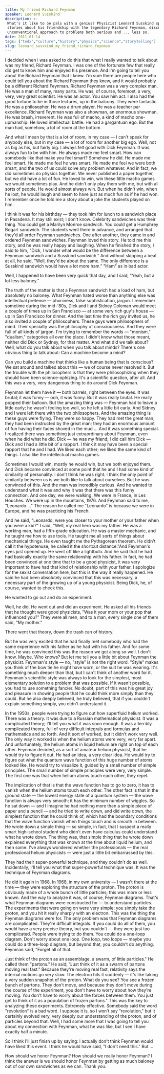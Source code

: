 ```yaml
---
title: My friend Richard Feynman
speaker: Leonard Susskind
description: >-
 What's it like to be pals with a genius? Physicist Leonard Susskind spins a few
 stories about his friendship with the legendary Richard Feynman, discussing his
 unconventional approach to problems both serious and ... less so.
date: 2011-01-14
tags: ["tedx","culture","history","physics","science","storytelling"]
slug: leonard_susskind_my_friend_richard_feynman
---
```


I decided when I was asked to do this that what I really wanted to talk about was my
friend, Richard Feynman. I was one of the fortunate few that really did get to know him
and enjoyed his presence. And I'm going to tell you about the Richard Feynman that I knew.
I'm sure there are people here who could tell you about the Richard Feynman they knew, and
it would probably be a different Richard Feynman. Richard Feynman was a very complex man.
He was a man of many, many parts. He was, of course, foremost, a very, very, very great
scientist. He was an actor. You saw him act. I also had the good fortune to be in those
lectures, up in the balcony. They were fantastic. He was a philosopher. He was a drum
player. He was a teacher par excellence. Richard Feynman was also a showman, an enormous
showman. He was brash, irreverent. He was full of macho, a kind of macho one-upmanship. He
loved intellectual battle. He had a gargantuan ego. But the man had, somehow, a lot of
room at the bottom.

And what I mean by that is a lot of room, in my case — I can't speak for anybody else, but
in my case — a lot of room for another big ego. Well, not as big as his, but fairly big. I
always felt good with Dick Feynman. It was always fun to be with him. He always made me
feel smart. How can somebody like that make you feel smart? Somehow he did. He made me
feel smart. He made me feel he was smart. He made me feel we were both smart, and the two
of us could solve any problem whatever. And in fact, we did sometimes do physics together.
We never published a paper together, but we did have a lot of fun. He loved to win, win
these little macho games we would sometimes play. And he didn't only play them with me,
but with all sorts of people. He would almost always win. But when he didn't win, when he
lost, he would laugh and seem to have just as much fun as if he had won. I remember once he
told me a story about a joke the students played on him.

I think it was for his birthday — they took him for lunch to a sandwich place in Pasadena.
It may still exist; I don't know. Celebrity sandwiches was their thing. You could get a
Marilyn Monroe sandwich. You could get a Humphrey Bogart sandwich. The students went there
in advance, and arranged that they'd all order Feynman sandwiches. One after another, they
came in and ordered Feynman sandwiches. Feynman loved this story. He told me this story,
and he was really happy and laughing. When he finished the story, I said to him, "Dick, I
wonder what would be the difference between a Feynman sandwich and a Susskind sandwich."
And without skipping a beat at all, he said, "Well, they'd be about the same. The only
difference is a Susskind sandwich would have a lot more ham." "Ham" as in bad
actor.

Well, I happened to have been very quick that day, and I said, "Yeah, but a lot less
baloney."

The truth of the matter is that a Feynman sandwich had a load of ham, but absolutely no
baloney. What Feynman hated worse than anything else was intellectual pretense —
phoniness, false sophistication, jargon. I remember sometime during the mid-'80s, Dick and
I and Sidney Coleman would meet a couple of times up in San Francisco — at some very rich
guy's house — up in San Francisco for dinner. And the last time the rich guy invited us,
he also invited a couple of philosophers. These guys were philosophers of mind. Their
specialty was the philosophy of consciousness. And they were full of all kinds of jargon.
I'm trying to remember the words — "monism," "dualism," categories all over the place. I
didn't know what those meant, neither did Dick or Sydney, for that matter. And what did we
talk about? Well, what do you talk about when you talk about minds? There's one obvious
thing to talk about: Can a machine become a mind?

Can you build a machine that thinks like a human being that is conscious? We sat around
and talked about this — we of course never resolved it. But the trouble with the
philosophers is that they were philosophizing when they should have been science-ophizing.
It's a scientific question, after all. And this was a very, very dangerous thing to do
around Dick Feynman.

Feynman let them have it — both barrels, right between the eyes. It was brutal; it was
funny — ooh, it was funny. But it was really brutal. He really popped their balloon. But
the amazing thing was — Feynman had to leave a little early; he wasn't feeling too well,
so he left a little bit early. And Sidney and I were left there with the two philosophers.
And the amazing thing is these guys were flying. They were so happy. They had met the
great man; they had been instructed by the great man; they had an enormous amount of fun
having their faces shoved in the mud ... And it was something special. I realized there
was something just extraordinary about Feynman, even when he did what he did. Dick — he was
my friend; I did call him Dick — Dick and I had a little bit of a rapport. I think it may
have been a special rapport that he and I had. We liked each other; we liked the same kind
of things. I also like the intellectual macho games.

Sometimes I would win, mostly he would win, but we both enjoyed them. And Dick became
convinced at some point that he and I had some kind of similarity of personality. I don't
think he was right. I think the only point of similarity between us is we both like to
talk about ourselves. But he was convinced of this. And the man was incredibly curious.
And he wanted to understand what it was and why it was that there was this funny
connection. And one day, we were walking. We were in France, in Les Houches. We were up in
the mountains, 1976. And Feynman said to me, "Leonardo ..." The reason he called me
"Leonardo" is because we were in Europe, and he was practicing his French.

And he said, "Leonardo, were you closer to your mother or your father when you were a
kid?" I said, "Well, my real hero was my father. He was a working man, had a fifth-grade
education. He was a master mechanic, and he taught me how to use tools. He taught me all
sorts of things about mechanical things. He even taught me the Pythagorean theorem. He
didn't call it the hypotenuse, he called it the shortcut distance."And Feynman's eyes just
opened up. He went off like a lightbulb. And he said that he had had basically exactly the
same relationship with his father. In fact, he had been convinced at one time that to be a
good physicist, it was very important to have had that kind of relationship with your
father. I apologize for the sexist conversation here, but this is the way it really
happened. He said he had been absolutely convinced that this was necessary, a necessary
part of the growing up of a young physicist. Being Dick, he, of course, wanted to check
this.

He wanted to go out and do an experiment.

Well, he did. He went out and did an experiment. He asked all his friends that he thought
were good physicists, "Was it your mom or your pop that influenced you?" They were all
men, and to a man, every single one of them said, "My mother."

There went that theory, down the trash can of history.

But he was very excited that he had finally met somebody who had the same experience with
his father as he had with his father. And for some time, he was convinced this was the
reason we got along so well. I don't know. Maybe. Who knows? But let me tell you a little
bit about Feynman the physicist. Feynman's style — no, "style" is not the right word.
"Style" makes you think of the bow tie he might have worn, or the suit he was wearing.
It's something much deeper than that, but I can't think of another word for it. Feynman's
scientific style was always to look for the simplest, most elementary solution to a
problem that was possible. If it wasn't possible, you had to use something fancier. No
doubt, part of this was his great joy and pleasure in showing people that he could think
more simply than they could. But he also deeply believed, he truly believed, that if you
couldn't explain something simply, you didn't understand it.

In the 1950s, people were trying to figure out how superfluid helium worked. There was a
theory. It was due to a Russian mathematical physicist. It was a complicated theory; I'll
tell you what it was soon enough. It was a terribly complicated theory, full of very
difficult integrals and formulas and mathematics and so forth. And it sort of worked, but
it didn't work very well. The only way it worked is when the helium atoms were very, very
far apart. And unfortunately, the helium atoms in liquid helium are right on top of each
other. Feynman decided, as a sort of amateur helium physicist, that he would try to figure
it out. He had an idea, a very clear idea. He would try to figure out what the quantum
wave function of this huge number of atoms looked like. He would try to visualize it,
guided by a small number of simple principles. The small number of simple principles were
very, very simple. The first one was that when helium atoms touch each other, they
repel.

The implication of that is that the wave function has to go to zero, it has to vanish when
the helium atoms touch each other. The other fact is that in the ground state — the lowest
energy state of a quantum system — the wave function is always very smooth; it has the
minimum number of wiggles. So he sat down — and I imagine he had nothing more than a simple
piece of paper and a pencil — and he tried to write down, and did write down, the simplest
function that he could think of, which had the boundary conditions that the wave function
vanish when things touch and is smooth in between. He wrote down a simple thing — so
simple, in fact, that I suspect a really smart high-school student who didn't even have
calculus could understand what he wrote down. The thing was, that simple thing that he
wrote down explained everything that was known at the time about liquid helium, and then
some. I've always wondered whether the professionals — the real professional helium
physicists — were just a little bit embarrassed by this.

They had their super-powerful technique, and they couldn't do as well. Incidentally, I'll
tell you what that super-powerful technique was. It was the technique of Feynman
diagrams.

He did it again in 1968. In 1968, in my own university — I wasn't there at the time — they
were exploring the structure of the proton. The proton is obviously made of a whole bunch
of little particles; this was more or less known. And the way to analyze it was, of
course, Feynman diagrams. That's what Feynman diagrams were constructed for — to
understand particles. The experiments that were going on were very simple: you simply take
the proton, and you hit it really sharply with an electron. This was the thing the Feynman
diagrams were for. The only problem was that Feynman diagrams are complicated. They're
difficult integrals. If you could do all of them, you would have a very precise theory,
but you couldn't — they were just too complicated. People were trying to do them. You
could do a one-loop diagram. Don't worry about one loop. One loop, two loops — maybe you
could do a three-loop diagram, but beyond that, you couldn't do anything. Feynman said,
"Forget all of that.

Just think of the proton as an assemblage, a swarm, of little particles." He called them
"partons." He said, "Just think of it as a swarm of partons moving real fast." Because
they're moving real fast, relativity says the internal motions go very slow. The electron
hits it suddenly — it's like taking a very sudden snapshot of the proton. What do you see?
You see a frozen bunch of partons. They don't move, and because they don't move during the
course of the experiment, you don't have to worry about how they're moving. You don't have
to worry about the forces between them. You just get to think of it as a population of
frozen partons." This was the key to analyzing these experiments. Extremely effective.
Somebody said the word "revolution" is a bad word. I suppose it is, so I won't say
"revolution," but it certainly evolved very, very deeply our understanding of the proton,
and of particles beyond that. Well, I had some more that I was going to tell you about my
connection with Feynman, what he was like, but I see I have exactly half a
minute.

So I think I'll just finish up by saying: I actually don't think Feynman would have liked
this event. I think he would have said, "I don't need this." But ...

How should we honor Feynman? How should we really honor Feynman? I think the answer is we
should honor Feynman by getting as much baloney out of our own sandwiches as we can. Thank
you.

<!--
ad_duration=3.33
comment_count=75
event="TEDxCaltech"
external_start_time=0
intro_duration=11.82
is_subtitle_required="False"
is_talk_featured="True"
language="en"
language_swap="False"
native_language="en"
number_of_related_talks=6
number_of_speakers=1
number_of_subtitled_videos=31
number_of_tags=6
number_of_talk_download_languages=32
number_of_talk_more_resources=0
number_of_talk_recommendations=0
number_of_talks_take_actions=0
post_ad_duration=0.83
published_timestamp="2011-05-13 14:33:00"
recording_date="2011-01-14"
speaker_description="Physicist"
speaker_is_published=1
speaker_name="Leonard Susskind"
talk_name="My friend Richard Feynman"
talks_tags=["tedx","culture","history","physics","science","storytelling"]
url_audio="https://download.ted.com/talks/LeonardSusskind_2011X.mp3?apikey=acme-roadrunner"
url_photo_speaker="https://pe.tedcdn.com/images/ted/64607747ac02dd90ab8b5ffe805731f79e19395c_254x191.jpg"
url_photo_talk="https://pe.tedcdn.com/images/ted/5efc8dbe4963321ede8d64c6398b94eb5a9797a0_800x600.jpg"
url_webpage="https://www.ted.com/talks/leonard_susskind_my_friend_richard_feynman"
video_type_name="TEDx Talk"
-->